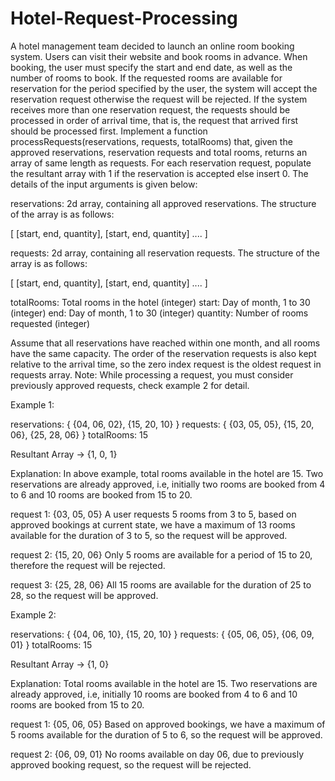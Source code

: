 # Hotel-Request-Processing

A hotel management team decided to launch an online room booking system. Users can visit their website and book rooms in advance. When booking, the user must specify the start and end date, as well as the number of rooms to book. If the requested rooms are available for reservation for the period specified by the user, the system will accept the reservation request otherwise the request will be rejected. If the system receives more than one reservation request, the requests should be processed in order of arrival time, that is, the request that arrived first should be processed first.
Implement a function processRequests(reservations, requests, totalRooms) that, given the approved reservations, reservation requests and total rooms, returns an array of same length as requests. For each reservation request, populate the resultant array with 1 if the reservation is accepted else insert 0. The details of the input arguments is given below:

reservations:
2d array, containing all approved reservations. The structure of the array is as follows:

[
  [start, end, quantity],
  [start, end, quantity]
  ....
]

requests:
2d array, containing all reservation requests. The structure of the array is as follows:

[
  [start, end, quantity],
  [start, end, quantity]
  ....
]

totalRooms: Total rooms in the hotel (integer)
start: Day of month, 1 to 30 (integer)
end: Day of month, 1 to 30 (integer)
quantity: Number of rooms requested (integer)

Assume that all reservations have reached within one month, and all rooms have the same capacity. The order of the reservation requests is also kept relative to the arrival time, so the zero index request is the oldest request in requests array.
Note: While processing a request, you must consider previously approved requests, check example 2 for detail.

Example 1:

reservations:
{
  {04, 06, 02},
  {15, 20, 10}
}
requests:
{
  {03, 05, 05},
  {15, 20, 06},
  {25, 28, 06}
}
totalRooms: 15

Resultant Array -> {1, 0, 1}

Explanation:
In above example, total rooms available in the hotel are 15. Two reservations are already approved, i.e, initially two rooms are booked from 4 to 6 and 10 rooms are booked from 15 to 20.

request 1: {03, 05, 05}
A user requests 5 rooms from 3 to 5, based on approved bookings at current state, we have a maximum of 13 rooms available for the duration of 3 to 5, so the request will be approved.

request 2: {15, 20, 06}
Only 5 rooms are available for a period of 15 to 20, therefore the request will be rejected.

request 3: {25, 28, 06}
All 15 rooms are available for the duration of 25 to 28, so the request will be approved.


Example 2:


reservations:
{
  {04, 06, 10},
  {15, 20, 10}
}
requests:
{
  {05, 06, 05},
  {06, 09, 01}
}
totalRooms: 15

Resultant Array -> {1, 0}


Explanation:
Total rooms available in the hotel are 15. Two reservations are already approved, i.e, initially 10 rooms are booked from 4 to 6 and 10 rooms are booked from 15 to 20.

request 1: {05, 06, 05}
Based on approved bookings, we have a maximum of 5 rooms available for the duration of 5 to 6, so the request will be approved.

request 2: {06, 09, 01}
No rooms available on day 06, due to previously approved booking request, so the request will be rejected.
